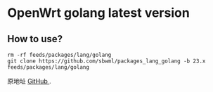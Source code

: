 # OpenWrt golang latest version

## How to use?

```shell
rm -rf feeds/packages/lang/golang
git clone https://github.com/sbwml/packages_lang_golang -b 23.x feeds/packages/lang/golang
```


 

 原地址 [GitHub ](https://github.com/sbwml/packages_lang_golang).

